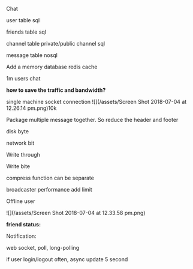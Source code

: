 Chat

user table sql

friends table sql

channel table private/public channel sql

message table nosql

Add a memory database redis cache

1m users chat

**how to save the traffic and bandwidth?**

single machine socket connection ![](/assets/Screen Shot 2018-07-04 at 12.26.14 pm.png)10k

Package multiple message together. So reduce the header and footer

disk byte

network bit

Write through

Write bite

compress function can be separate

broadcaster performance add limit

Offline user

![](/assets/Screen Shot 2018-07-04 at 12.33.58 pm.png)

**friend status:**

Notification:

web socket, poll, long-polling

if user login/logout often, async update 5 second

